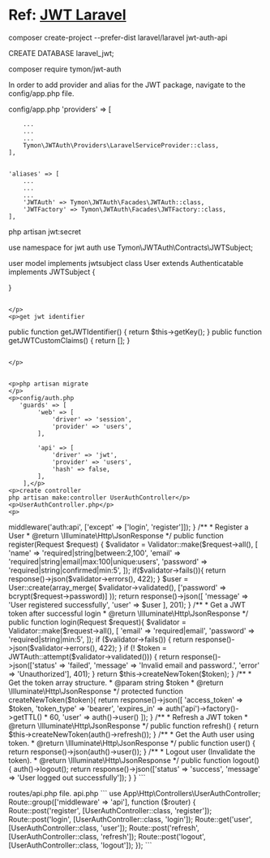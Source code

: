 <h1>Ref: <a href="https://programmingfields.com/create-rest-api-in-laravel-8-using-jwt-authentication/?ref=morioh.com">JWT Laravel</a></h1>
<p>composer create-project --prefer-dist laravel/laravel jwt-auth-api</p>
<p>CREATE DATABASE laravel_jwt;</p>
<p>composer require tymon/jwt-auth
</p>
<p>
In order to add provider and alias for the JWT package, navigate to the config/app.php file.

config/app.php
    'providers' => [

        ...
        ...
        ...
        Tymon\JWTAuth\Providers\LaravelServiceProvider::class,
    ],


    'aliases' => [
        ...
        ...
        ...
        'JWTAuth' => Tymon\JWTAuth\Facades\JWTAuth::class,
        'JWTFactory' => Tymon\JWTAuth\Facades\JWTFactory::class,
    ],
</p>
<p>php artisan jwt:secret</p>
<p>use namespace for jwt auth
use Tymon\JWTAuth\Contracts\JWTSubject;</p>
<p>user model implements jwtsubject
class User extends Authenticatable implements JWTSubject {

}
```

</p>
<p>get jwt identifier
```
public function getJWTIdentifier() {
        return $this->getKey();
}
public function getJWTCustomClaims() {
        return [];
}
```

</p>


<p>php artisan migrate
</p>
<p>config/auth.php
   'guards' => [
        'web' => [
            'driver' => 'session',
            'provider' => 'users',
        ],

        'api' => [
            'driver' => 'jwt',
            'provider' => 'users',
            'hash' => false,
        ],
    ],</p>
<p>create controller
php artisan make:controller UserAuthController</p>
<p>UserAuthController.php</p>
<p>
```
<?php

namespace App\Http\Controllers;

use Illuminate\Http\Request;
use App\Models\User;
use JWTAuth;
use Tymon\JWTAuth\Exceptions\JWTException;
use Illuminate\Support\Facades\Validator;

class UserAuthController extends Controller
{
    /**
     * Create an instace of UserAuthController
     * @return void
     */
    public function __construct() {
        $this->middleware('auth:api', ['except' => ['login', 'register']]);
    }

    /**
     * Register a User
     * @return \Illuminate\Http\JsonResponse
     */
    public function register(Request $request) {
        $validator = Validator::make($request->all(), [
            'name' => 'required|string|between:2,100',
            'email' => 'required|string|email|max:100|unique:users',
            'password' => 'required|string|confirmed|min:5',
        ]);

        if($validator->fails()){
            return response()->json($validator->errors(), 422);
        }

        $user = User::create(array_merge(
            $validator->validated(),
            ['password' => bcrypt($request->password)]
        ));

        return response()->json([
            'message' => 'User registered successfully',
            'user' => $user
        ], 201);
    }

    /**
     * Get a JWT token after successful login
     * @return \Illuminate\Http\JsonResponse
     */
    public function login(Request $request){
        $validator = Validator::make($request->all(), [
            'email' => 'required|email',
            'password' => 'required|string|min:5',
        ]);

        if ($validator->fails()) {
            return response()->json($validator->errors(), 422);
        }

        if (! $token = JWTAuth::attempt($validator->validated())) {
            return response()->json(['status' => 'failed', 'message' => 'Invalid email and password.', 'error' => 'Unauthorized'], 401);
        }

        return $this->createNewToken($token);
    }

     /**
     * Get the token array structure.
     * @param  string $token
     * @return \Illuminate\Http\JsonResponse
     */
    protected function createNewToken($token){
        return response()->json([
            'access_token' => $token,
            'token_type' => 'bearer',
            'expires_in' => auth('api')->factory()->getTTL() * 60,
            'user' => auth()->user()
        ]);
    }


    /**
     * Refresh a JWT token
     * @return \Illuminate\Http\JsonResponse
     */
    public function refresh() {
        return $this->createNewToken(auth()->refresh());
    }


    /**
     * Get the Auth user using token.
     * @return \Illuminate\Http\JsonResponse
     */
    public function user() {
        return response()->json(auth()->user());
    }


    /**
     * Logout user (Invalidate the token).
     * @return \Illuminate\Http\JsonResponse
     */
    public function logout() {
        auth()->logout();
        return response()->json(['status' => 'success', 'message' => 'User logged out successfully']);
    }
}
```

</p>
<p>routes/api.php file.

api.php
```
use App\Http\Controllers\UserAuthController;
Route::group(['middleware' => 'api'], function ($router) {
    Route::post('register', [UserAuthController::class, 'register']);
    Route::post('login', [UserAuthController::class, 'login']);
    Route::get('user', [UserAuthController::class, 'user']);
    Route::post('refresh', [UserAuthController::class, 'refresh']);
    Route::post('logout', [UserAuthController::class, 'logout']);
});
```

</p>
<p></p>
<p></p>
<p></p>
<p></p>
